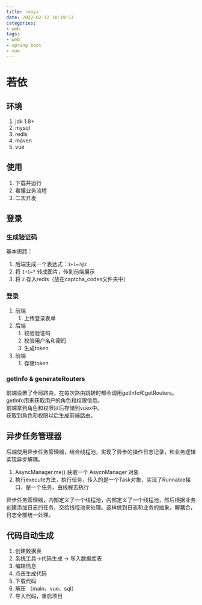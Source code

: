 ```yaml
---
title: ruoyi
date: 2022-02-12 10:19:53
categories:
- web
tags:
- web
- spring boot
- vue
---
```


# 若依
## 环境
1. jdk 1.8+
2. mysql
3. redis
4. maven
5. vue

## 使用
1. 下载并运行
2. 看懂业务流程
3. 二次开发

## 登录
### 生成验证码
基本思路：
1. 后端生成一个表达式：`1+1=?@2`
2. 将 `1+1=?` 转成图片，传到前端展示
3. 将 `2` 存入redis（放在captcha_codes文件夹中）
### 登录
1. 前端
   1. 上传登录表单
2. 后端
   1. 校验验证码
   2. 校验用户名和密码
   3. 生成token
3. 前端
   1. 存储token

  
### getInfo & generateRouters
前端设置了全局路由，在每次路由跳转时都会调用getInfo和getRouters。  
getInfo用来获取用户的角色和权限信息。  
前端拿到角色和权限以后存储到vuex中。  
获取到角色和权限以后生成前端路由。  

## 异步任务管理器
后端使用异步任务管理器，结合线程池，实现了异步的操作日志记录，和业务逻辑实现异步解耦。  
1. AsyncManager.me() 获取一个 AsycnManager 对象
2. 执行execute方法，执行任务，传入的是一个Task对象，实现了Runnable接口，是一个任务，由线程去执行

异步任务管理器，内部定义了一个线程池，内部定义了一个线程池，然后根据业务创建添加日志的任务，交给线程池来处理。这样做到日志和业务的抽象，解耦合，日志全部统一处理。

## 代码自动生成
1. 创建数据表
2. 系统工具->代码生成 -> 导入数据库表
3. 编辑信息
4. 点击生成代码
5. 下载代码
6. 解压 （main、vue、sql）
7. 导入代码，重启项目